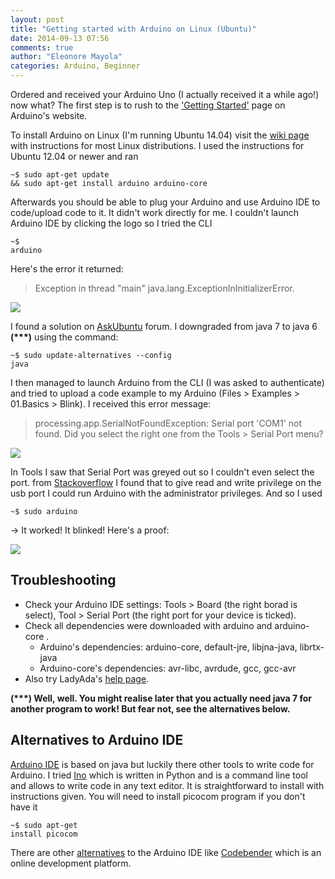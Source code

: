 ```yaml
---
layout: post
title: "Getting started with Arduino on Linux (Ubuntu)"
date: 2014-09-13 07:56
comments: true
author: "Eleonore Mayola"
categories: Arduino, Beginner
---
```


Ordered and received your Arduino Uno (I actually received it a while ago!) now what? The first step is to rush to the ['Getting Started'](http://arduino.cc/en/Guide/HomePage) page on Arduino's website. 

To install Arduino on Linux (I'm running Ubuntu 14.04) visit the [wiki page](http://playground.arduino.cc/Learning/Linux) with instructions for most Linux distributions. I used the instructions for Ubuntu 12.04 or newer and ran <pre><code>~$ sudo apt-get update && sudo apt-get install arduino arduino-core</code></pre> 
Afterwards you should be able to plug your Arduino and use Arduino IDE to code/upload code to it. It didn't work directly for me. I couldn't launch Arduino IDE by clicking the logo so I tried the CLI <pre><code>~$ arduino</code></pre> Here's the error it returned:

> Exception in thread "main" java.lang.ExceptionInInitializerError.

<img src="{{ root_url }}/images/arduino_bug1.png" />

I found a solution on [AskUbuntu](http://askubuntu.com/questions/26474/unable-to-install-arduino) forum. I downgraded from java 7 to java 6 __(\*\*\*)__ using the command: <pre><code>~$ sudo update-alternatives --config java</code></pre>
I then managed to launch Arduino from the CLI (I was asked to authenticate) and tried to upload a code example to my Arduino (Files > Examples > 01.Basics > Blink).
I received this error message: 

> processing.app.SerialNotFoundException: Serial port 'COM1' not found. Did you select the right one from the Tools > Serial Port menu?

<img src="{{ root_url }}/images/arduinobug2.png" />

In Tools I saw that Serial Port was greyed out so I couldn't even select the port.
from [Stackoverflow](http://stackoverflow.com/questions/19322432/arduino-tools-serial-port-greyed-out) I found that to give read and write privilege on the usb port I could run Arduino with the administrator privileges.
And so I used <pre><code>~$ sudo arduino</code></pre> -> It worked! It blinked!
Here's a proof:

<img src="{{ root_url }}/images/arduino_blinks.jpg" />

Troubleshooting
--------------
* Check your Arduino IDE settings: Tools > Board (the right borad is select), Tool > Serial Port (the right port for your device is ticked).
* Check all dependencies were downloaded with arduino and arduino-core .
  * Arduino's dependencies: arduino-core, default-jre, libjna-java, librtx-java
  * Arduino-core's dependencies: avr-libc, avrdude, gcc, gcc-avr
* Also try LadyAda's [help page](http://www.ladyada.net/learn/arduino/help.html). 



__(\*\*\*) Well, well. You might realise later that you actually need java 7 for another program to work! But fear not, see the alternatives below.__

Alternatives to Arduino IDE
--------------------
[Arduino IDE](http://arduino.cc/en/main/software) is based on java but luckily there other tools to write code for Arduino.
I tried [Ino](http://inotool.org/) which is written in Python and is a command line tool and allows to write code in any text editor.
It is straightforward to install with instructions given. You will need to install picocom program if you don't have it <pre><code>~$ sudo apt-get install picocom</code></pre>
There are other [alternatives](https://learn.sparkfun.com/tutorials/alternative-arduino-interfaces) to the Arduino IDE like [Codebender](https://codebender.cc/) which is an online development platform.
